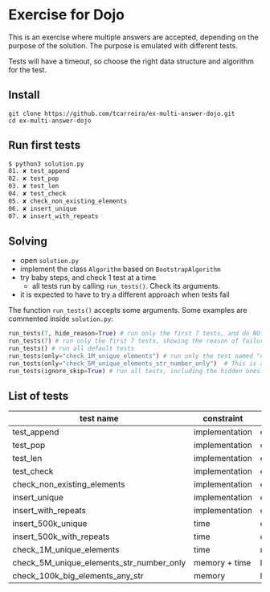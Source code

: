 # Exercise for Dojo

This is an exercise where multiple answers are accepted, depending on the purpose of the solution.
The purpose is emulated with different tests.

Tests will have a timeout, so choose the right data structure and algorithm for the test.

## Install

```
git clone https://github.com/tcarreira/ex-multi-answer-dojo.git
cd ex-multi-answer-dojo
```

## Run first tests

```sh
$ python3 solution.py
01. ✘ test_append
02. ✘ test_pop
03. ✘ test_len
04. ✘ test_check
05. ✘ check_non_existing_elements
06. ✘ insert_unique
07. ✘ insert_with_repeats
```

## Solving

- open `solution.py`
- implement the class `Algorithm` based on `BootstrapAlgorithm`
- try baby steps, and check 1 test at a time
  - all tests run by calling `run_tests()`. Check its arguments.
- it is expected to have to try a different approach when tests fail


The function `run_tests()` accepts some arguments. Some examples are commented inside `solution.py`:

```py
run_tests(7, hide_reason=True) # run only the first 7 tests, and do NOT show the reason of failure
run_tests(7) # run only the first 7 tests, showing the reason of failure
run_tests() # run all default tests
run_tests(only="check_1M_unique_elements") # run only the test named "check_1M_unique_elements"
run_tests(only="check_5M_unique_elements_str_number_only")  # This is a hidden test (advanced!)
run_tests(ignore_skip=True) # run all tests, including the hidden ones

```

## List of tests

| test name                                | constraint     | level  |
| ---------------------------------------- | -------------- | ------ |
| test_append                              | implementation | easy   |
| test_pop                                 | implementation | easy   |
| test_len                                 | implementation | easy   |
| test_check                               | implementation | easy   |
| check_non_existing_elements              | implementation | easy   |
| insert_unique                            | implementation | easy   |
| insert_with_repeats                      | implementation | easy   |
| insert_500k_unique                       | time           | easy+  |
| insert_500k_with_repeats                 | time           | easy+  |
| check_1M_unique_elements                 | time           | medium |
| check_5M_unique_elements_str_number_only | memory + time  | hard   |
| check_100k_big_elements_any_str          | memory         | hard   |
